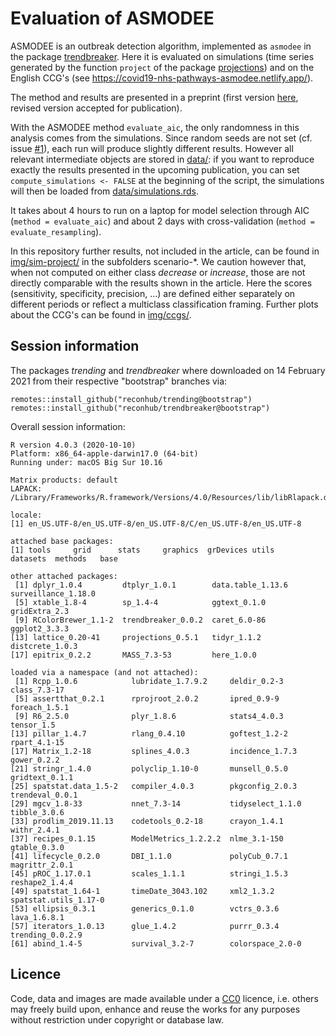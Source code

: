 # Evaluation of ASMODEE

ASMODEE is an outbreak detection algorithm, implemented as `asmodee` in the package [trendbreaker](https://github.com/reconhub/trendbreaker). Here it is evaluated on simulations (time series generated by the function `project` of the package [projections](https://github.com/reconhub/projections)) and on the English CCG's (see https://covid19-nhs-pathways-asmodee.netlify.app/).

The method and results are presented in a preprint (first version [here](https://doi.org/10.1101/2020.09.02.20186502), revised version accepted for publication).

With the ASMODEE method `evaluate_aic`, the only randomness in this analysis comes from the simulations. Since random seeds are not set (cf. issue [#1](https://gitlab.com/stephaneghozzi/asmodee-trendbreaker-evaluation/-/issues/1)), each run will produce slightly different results. However all relevant intermediate objects are stored in [data/](data/): if you want to reproduce exactly the results presented in the upcoming publication, you can set `compute_simulations <- FALSE` at the beginning of the script, the simulations will then be loaded from [data/simulations.rds](data/simulations.rds). 

It takes about 4 hours to run on a laptop for model selection through AIC (`method = evaluate_aic`) and about 2 days with cross-validation (`method = evaluate_resampling`).

In this repository further results, not included in the article, can be found in [img/sim-project/](img/sim-project/) in the subfolders scenario-\*. We caution however that, when not computed on either class *decrease* or *increase*, those are not directly comparable with the results shown in the article. Here the scores (sensitivity, specificity, precision, ...) are defined either separately on different periods or reflect a multiclass classification framing. Further plots about the CCG's can be found in [img/ccgs/](img/ccgs/).

## Session information

The packages *trending* and *trendbreaker* where downloaded on 14 February 2021 from their respective "bootstrap" branches via:
```
remotes::install_github("reconhub/trending@bootstrap")
remotes::install_github("reconhub/trendbreaker@bootstrap")
```

Overall session information: 

```
R version 4.0.3 (2020-10-10)
Platform: x86_64-apple-darwin17.0 (64-bit)
Running under: macOS Big Sur 10.16

Matrix products: default
LAPACK: /Library/Frameworks/R.framework/Versions/4.0/Resources/lib/libRlapack.dylib

locale:
[1] en_US.UTF-8/en_US.UTF-8/en_US.UTF-8/C/en_US.UTF-8/en_US.UTF-8

attached base packages:
[1] tools     grid      stats     graphics  grDevices utils     datasets  methods   base     

other attached packages:
 [1] dplyr_1.0.4         dtplyr_1.0.1        data.table_1.13.6   surveillance_1.18.0
 [5] xtable_1.8-4        sp_1.4-4            ggtext_0.1.0        gridExtra_2.3      
 [9] RColorBrewer_1.1-2  trendbreaker_0.0.2  caret_6.0-86        ggplot2_3.3.3      
[13] lattice_0.20-41     projections_0.5.1   tidyr_1.1.2         distcrete_1.0.3    
[17] epitrix_0.2.2       MASS_7.3-53         here_1.0.0         

loaded via a namespace (and not attached):
 [1] Rcpp_1.0.6            lubridate_1.7.9.2     deldir_0.2-3          class_7.3-17         
 [5] assertthat_0.2.1      rprojroot_2.0.2       ipred_0.9-9           foreach_1.5.1        
 [9] R6_2.5.0              plyr_1.8.6            stats4_4.0.3          tensor_1.5           
[13] pillar_1.4.7          rlang_0.4.10          goftest_1.2-2         rpart_4.1-15         
[17] Matrix_1.2-18         splines_4.0.3         incidence_1.7.3       gower_0.2.2          
[21] stringr_1.4.0         polyclip_1.10-0       munsell_0.5.0         gridtext_0.1.1       
[25] spatstat.data_1.5-2   compiler_4.0.3        pkgconfig_2.0.3       trendeval_0.0.1      
[29] mgcv_1.8-33           nnet_7.3-14           tidyselect_1.1.0      tibble_3.0.6         
[33] prodlim_2019.11.13    codetools_0.2-18      crayon_1.4.1          withr_2.4.1          
[37] recipes_0.1.15        ModelMetrics_1.2.2.2  nlme_3.1-150          gtable_0.3.0         
[41] lifecycle_0.2.0       DBI_1.1.0             polyCub_0.7.1         magrittr_2.0.1       
[45] pROC_1.17.0.1         scales_1.1.1          stringi_1.5.3         reshape2_1.4.4       
[49] spatstat_1.64-1       timeDate_3043.102     xml2_1.3.2            spatstat.utils_1.17-0
[53] ellipsis_0.3.1        generics_0.1.0        vctrs_0.3.6           lava_1.6.8.1         
[57] iterators_1.0.13      glue_1.4.2            purrr_0.3.4           trending_0.0.2.9     
[61] abind_1.4-5           survival_3.2-7        colorspace_2.0-0   
```

## Licence

Code, data and images are made available under a [CC0](https://creativecommons.org/share-your-work/public-domain/cc0/) licence, i.e. others may freely build upon, enhance and reuse the works for any purposes without restriction under copyright or database law.
